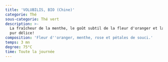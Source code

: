 ```yaml
---
title: 'VOLUBILIS, BIO (Chine)'
categorie: Thé
sous-categorie: Thé vert
description: >-
  La fraîcheur de la menthe, le goût subtil de la fleur d'oranger et la rose. Un
  pur délice!
composition: 'Fleur d''oranger, menthe, rose et pétales de souci.'
temps: 3 mn
degree: 75°C
time: Toute la journée
---
```


